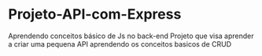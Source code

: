 # Projeto-API-com-Express
Aprendendo conceitos básico de Js no back-end
Projeto que visa aprender a criar uma pequena API aprendendo os conceitos basicos de CRUD

